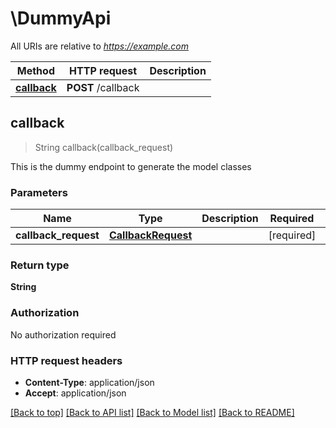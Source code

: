 # \DummyApi

All URIs are relative to *https://example.com*

Method | HTTP request | Description
------------- | ------------- | -------------
[**callback**](DummyApi.md#callback) | **POST** /callback | 



## callback

> String callback(callback_request)


This is the dummy endpoint to generate the model classes

### Parameters


Name | Type | Description  | Required | Notes
------------- | ------------- | ------------- | ------------- | -------------
**callback_request** | [**CallbackRequest**](CallbackRequest.md) |  | [required] |

### Return type

**String**

### Authorization

No authorization required

### HTTP request headers

- **Content-Type**: application/json
- **Accept**: application/json

[[Back to top]](#) [[Back to API list]](../README.md#documentation-for-api-endpoints) [[Back to Model list]](../README.md#documentation-for-models) [[Back to README]](../README.md)

